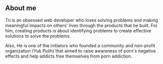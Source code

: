 ## About me

Tri is an obsessed web developer who loves solving problems and making meaningful impacts on others' lives through the products that he built. For him, creating products is about identifying problems to create effective solutions to solve the problems.

Also, He is one of the initiators who founded a community and non-profit organization (Yuk Pulih) that aimed to raise awareness of porn's negative effects and help addicts free themselves from porn addiction.
